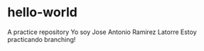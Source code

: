 # hello-world
A practice repository
Yo soy Jose Antonio Ramirez Latorre
Estoy practicando branching!
